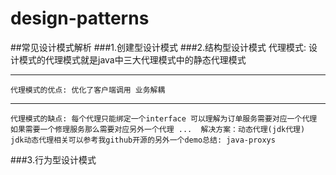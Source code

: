 # design-patterns
##常见设计模式解析
###1.创建型设计模式
###2.结构型设计模式
代理模式: 设计模式的代理模式就是java中三大代理模式中的静态代理模式
***
    代理模式的优点: 优化了客户端调用 业务解耦
***
    代理模式的缺点: 每个代理只能绑定一个interface 可以理解为订单服务需要对应一个代理 如果需要一个修理服务那么需要对应另外一个代理 ...  解决方案：动态代理(jdk代理)
    jdk动态代理相关可以参考我github开源的另外一个demo总结: java-proxys
     
###3.行为型设计模式
